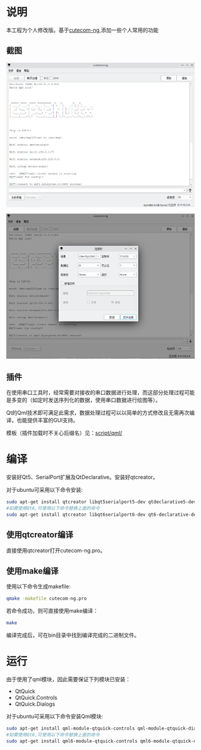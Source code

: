 # 说明

本工程为个人修改版。基于[cutecom-ng](ReadMeOld.md),添加一些个人常用的功能

## 截图

![cutecom-ng-screenshot-1](doc/cutecom-ng-screenshot-1.png)

![cutecom-ng-screenshot-1](doc/cutecom-ng-screenshot-2.png)

## 插件

在使用串口工具时，经常需要对接收的串口数据进行处理，而这部分处理过程可能是多变的（如定时发送序列化的数据，使用串口数据进行绘图等）。

Qt的Qml技术即可满足此需求，数据处理过程可以以简单的方式修改且无需再次编译，也能提供丰富的GUI支持。

模板（插件加载时不关心后缀名）见：[script/qml/](script/qml/)

# 编译

安装好Qt5、SerialPort扩展及QtDeclarative。安装好qtcreator。

对于ubuntu可采用以下命令安装:

```bash
sudo apt-get install qtcreator libqt5serialport5-dev qtdeclarative5-dev
#如需使用Qt6,可使用以下命令替换上面的命令
sudo apt-get install qtcreator libqt6serialport6-dev qt6-declarative-dev
```

## 使用qtcreator编译

直接使用qtcreator打开cutecom-ng.pro。

## 使用make编译

使用以下命令生成makefile:

```bash
qmake -makefile cutecom-ng.pro
```

若命令成功，则可直接使用make编译：

```bash
make
```

编译完成后，可在bin目录中找到编译完成的二进制文件。

# 运行

由于使用了qml模块，因此需要保证下列模块已安装：

- QtQuick
- QtQuick.Controls 
- QtQuick.Dialogs

对于ubuntu可采用以下命令安装Qml模块:

```bash
sudo apt-get install qml-module-qtquick-controls qml-module-qtquick-dialogs
#如需使用Qt6,可使用以下命令替换上面的命令
sudo apt-get install qml6-module-qtquick-controls qml6-module-qtquick-dialogs
```
